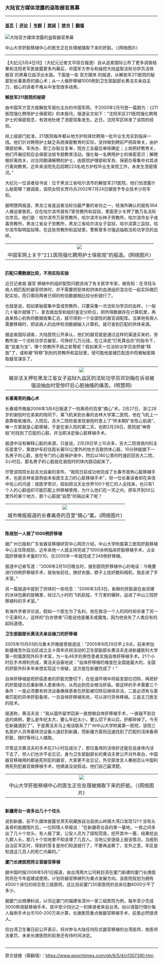 ### 大陆官方媒体泄露的盗取器官黑幕

---

#### [首页](../../../..?n1307390) &nbsp;|&nbsp; [评论](../../../../../epoch-comment?n1307390) &nbsp;|&nbsp; [专题](../../../../../epoch-special?n1307390) &nbsp;|&nbsp; [禁闻](../../../../../epoch-news?n1307390) &nbsp;|&nbsp; [禁书](../../../../../books?n1307390) &nbsp;|&nbsp; [翻墙](https://github.com/gfw-breaker/nogfw/blob/master/README.md?n1307390)


<div><img alt="大陆官方媒体泄露的盗取器官黑幕" class="attachment-djy_600_400 size-djy_600_400 wp-post-image" src="https://i.epochtimes.com/assets/uploads/2006/05/605031748431667.jpg"/>
<div class="caption">
 <p>
  中山大学肝脏移植中心的医生正在处理被摘取下来的肝脏。（(网络图片)
 </p>
</div></div><hr/><div class="post_content" id="artbody" itemprop="articleBody">
 <!-- article content begin -->
 <p>
  【大纪元5月4日讯】（大纪元记者文华综合报道）自从追查国际公布了更多调查结果和沈阳老军医披露更多内幕后，中国军方参与和操控大陆盗取法轮功学员活体
  <ok href="https://www.epochtimes.com/gb/tag/%E5%99%A8%E5%AE%98.html">
   器官
  </ok>
  的黑幕日益浮出水面。下面是一些
  <ok href="https://www.epochtimes.com/gb/tag/%E5%AE%98%E6%96%B9%E5%AA%92%E4%BD%93.html">
   官方媒体
  </ok>
  的报道，从解放军211医院的秘密到长春离奇的摘心术；从一人做肝移植1000例到卫生部副部长黄洁夫亲自主刀，细心的读者不难从中发现很多线索。
 </p>
 <p>
  <b>
   解放军211医院的秘密
  </b>
 </p>
 <p>
  由中国军方官方报解放军报社主办的中国军网，于2005年2月刊登一篇题为：《211医院强化聘用护士保密观》的本报讯，报道全文如下：“沈阳军区211医院强化聘用护士的保密观念，有效地杜绝了泄密现象发生。近日，沈阳军区转发了该院的经验。
 </p>
 <p>
  经上级部门批准，211医院每年都从地方护校择优聘用一批毕业生充实到临床一线。他们针对聘用护士缺乏系统保密教育的实际，坚持做到聘前严把政审关，由护理部初审，军务办、职工办联合复审，院办工会最后审核确定；上岗把好教育关，他们开展应知应会保密法规专题教育活动，强化每一名聘用护士的保密意识；解聘做好离岗关，对合同期满解聘的护士，由医院护理部和军务、保密办等集中对其进行离岗教育。近年来该院先后招聘223名地方护校毕业生来院工作，未发生泄密情况。”
 </p>
 <p>
  大纪元一位读者投书说：位于黑龙江省哈尔滨市的解放军211医院，他们怕泄露什么秘密哪？据调查，该院女院长贾丹兵2002年7月24日被授予专业技术少将军衔。
 </p>
 <p>
  据明慧网报道，黑龙江省是迫害法轮功最严重的省份之一，经海外确认的就有364人被迫害致死，仅在哈尔滨市就有7家劳教所和监狱，里面至少关押了数万名法轮功学员。他们是：哈尔滨市万家劳教所，哈尔滨市长林子劳教所，哈尔滨市女子戒毒劳教所，黑龙江省女子劳教所，黑龙江省哈尔滨女子监狱，哈尔滨第三监狱，哈尔滨市梨明监狱等。在这些劳教所和监狱里，警察曾多次强迫抽取法轮功学员的血样。
  <br/>
  <center>
  </center>
 </p>
 <table border="0" cellpadding="3" cellspacing="3">
  <tr>
   <td align="center">
    <ok href="/i6/605031743031667.jpg">
     <img src="/i6/605031743031667--ss.jpg"/>
    </ok>
   </td>
  </tr>
  <tr>
   <td align="center">
    <span class="bn12">
     中国军网上关于“211医院强化聘用护士保密观”的报道。(网络图片)
    </span>
   </td>
  </tr>
 </table>
 <p>
  <br/>
  <b>
   匹配只需数据比较，不用实际实验
  </b>
 </p>
 <p>
  近日记者就
  <ok href="https://www.epochtimes.com/gb/tag/%E5%99%A8%E5%AE%98.html">
   器官
  </ok>
  移植中的组织配型问题咨询了有关医学专家，被告知：在寻找与病人相匹配的器官供体时，幷不需要把受体和供体的血液组织混合在一起实际做匹配实验，而只需将两者已得的检验数据相比较分析就行了。
 </p>
 <p>
  也就是说，假如某秘密集中营或劳教所，只要采集一次法轮功学员的血样，（一般几十毫升就够了），拿去做血型和组织鉴定分析后，把所得数据存在计算机里，再由某核心机构将数据收集汇总，就可得到一个全国性的器官调配库。当某地有病人需要移植时，把该病人的血样检测数据输入计算机，就可查到匹配的供体来源。
 </p>
 <p>
  据追查国际调查，大陆医院公开承认，他们的器官就是通过这样的渠道买来的，劳教所卖一个法轮功学员器官，可挣好几万元钱，在江泽民“打死算自杀”的指令下，能“变废为宝”，哪个劳教所不趋之若鹜呢？假如某天一位法轮功学员突然被“释放”了，或称被“转移”到别的劳教所和监狱里，很可能他是被匹配选中而被秘密摘取器官谋杀了。
  <br/>
  <center>
  </center>
 </p>
 <table border="0" cellpadding="3" cellspacing="3">
  <tr>
   <td align="center">
    <img src="/i6/605031743111667.jpg"/>
   </td>
  </tr>
  <tr>
   <td align="center">
    <span class="bn12">
     被非法关押在黑龙江省女子监狱九监区的法轮功学员邓剑梅在诉说被强迫抽血时受惊吓后心脏抽搐的痛苦。(明慧网)
    </span>
   </td>
  </tr>
 </table>
 <p>
 </p>
 <p>
  <b>
   长春离奇的摘心术
  </b>
 </p>
 <p>
  长春城市晚报2006年3月4日报道了一则离奇的百里“摘心”术。2月27日，浙江28岁的谢抱时在弟弟的陪同下，乘飞机来到长春的吉林大学第二医院，他在飞机上一直靠吸氧维持。入院后，吉大二院检查发现谢抱时患上了“终末期扩张性心肌病”，唯一方案就是心脏移植，于是在谢入院的第二天，也即2月28日，医院就“神奇般”的找到了匹配的心脏，幷当即决定做心脏移植手术。
 </p>
 <p>
  报道中没有解释心脏的来源，只是说，2月28日早上10点多，吉大二院肾病内科主任苗里宁，乘救护车赶往距长春50公里外的地方去取供体心脏，10分钟就摘下一名男子的心脏，放在专门的心脏保护液中，然后以180公里的时速赶回吉大二院，3小时后，那名男子的心脏就在谢抱时的体内跳动起来了。
 </p>
 <p>
  尽管该院院长赵吉光自豪的宣布，“我院日前成功地完成了长春市首例心脏移植手术，也是吉林省首例由本省医生主刀的心脏移植手术”，但一位长春读者却在来信中忧心的问道：按医学常识，假如把当天全世界100个死亡的人全找来，也只有1个人的心脏组织可能匹配上供移植使用，为什么他们在一天之内，把车开到50公里外的某个地方，那个心脏就“自愿”的捐出来了呢？
  <br/>
  <center>
  </center>
 </p>
 <table border="0" cellpadding="3" cellspacing="3">
  <tr>
   <td align="center">
    <ok href="/i6/605031743101667.jpg">
     <img src="/i6/605031743101667--ss.jpg"/>
    </ok>
   </td>
  </tr>
  <tr>
   <td align="center">
    <span class="bn12">
     城市晚报报道的长春离奇的百里“摘心”案。(网络图片)
    </span>
   </td>
  </tr>
 </table>
 <p>
  <br/>
  <b>
   陈规划一人做了1000例肝移植
  </b>
 </p>
 <p>
  据广州日报和广东省器官移植研究中心网页介绍，中山大学附属第三医院肝脏移植中心主任陈规划，近年来他一人就主持完成了1000余例临床肝脏移植手术，占全国肝移植手术量的1/10，仅2005年一年就完成了246例肝移植。
 </p>
 <p>
  报道中记者写道：“2006年2月10日晚五时，接到医院肝移植中心的电话：今晚要进行四例肝移植手术，我匆匆前往，换好衣服，脖子上挂好数码相机，我走进了手术室。”
 </p>
 <p>
  另一篇报道中提到了供体的一些信息：“2006年3月3日，新鲜的肝脏装在由坚硬的冰块包裹的提桶里，经过几小时的飞机航程，千万里的辗转，运进了中山三院肝移植科的手术室。”
 </p>
 <p>
  有海外学者评论说，假如一个医生为了名利，他在救活一个人的同时却杀害了另一个无辜的人，这样的“白衣使者”只能说他是屠夫或魔鬼，因为他丧失了人类应有的起码道德。
 </p>
 <p>
  <b>
   卫生部副部长黄洁夫亲自操刀的肝移植
  </b>
 </p>
 <p>
  2005年10月03的乌鲁木齐晚报曾报道说：“2005年9月29日早上9点，前来参加新疆维吾尔自治区成立五十周年庆祝活动的卫生部副部长黄洁夫走进新疆医科大学第一附属医院外科手术室，为一名46岁的男性患者实施自体肝移植手术。21个小时后手术顺利完成，黄洁夫自豪地说：”自体肝移植的难度在全国是最大的，全国的肝脏外科多年来想实现这个突破，这次是在新疆完成了！”
 </p>
 <p>
  自体肝移植是把肝癌患者的肝脏完整切下，在低温环境中将癌变部位切除，再把好的肝脏缝合后重新移入患者体内，从而达到完全根治肝癌。做这样的手术需要三个条件：一是必须要有转流设备确保患者在肝脏被切除后继续存活，二是必须有与患者匹配的异体肝脏备用，一旦自体肝移植失败，可以进行异体移植。三是主刀医生的技术。
 </p>
 <p>
  报道称，黄洁夫说：”我从国外留学回来一直想做自体肝移植手术，一直碰不到合适的病例，要么是年纪太大，要么年纪太小，要么切下来以后，肝都碎掉了。今天在新疆遇到了”。于是黄洁夫马上电话联系了广州中山大学附属第一医院，该院三名医护人员带着转流设备火速赶到新疆，而新疆方面则迅速找到了匹配的活体备用肝脏，随时等待让人摘取。
 </p>
 <p>
  尽管这次黄洁夫的手术在21小时后成功了，那位备用的活体肝还能在自身体内活下去了，但人们也许不会忘记，身为卫生部副部长的黄洁夫曾公开对外表白，中国器官移植用的都是死刑犯的器官，大家更不会忘记，外交部发言人秦刚否认中国利用死刑犯器官做移植手术，他俩谁没说假话，他们自己最清楚。
  <br/>
  <center>
  </center>
 </p>
 <table border="0" cellpadding="3" cellspacing="3">
  <tr>
   <td align="center">
    <ok href="/i6/605031748431667.jpg">
     <img src="/i6/605031748431667--ss.jpg"/>
    </ok>
   </td>
  </tr>
  <tr>
   <td align="center">
    <span class="bn12">
     中山大学肝脏移植中心的医生正在处理被摘取下来的肝脏。（(网络图片)
    </span>
   </td>
  </tr>
 </table>
 <p>
  <br/>
  <b>
   新疆奇台一夜多出几十个坟头
  </b>
 </p>
 <p>
  说到新疆，前不久媒体披露甘肃天祝藏族自治县炭山岭镇大湾口发现121个没有头盖骨的骷髅图片后，一位知情人举报说：“在新疆奇台县的某一墓地，一夜之间多出了几十个坟头，有人报了案，公安人员为了探知究竟，挖开其中一墓，结果挖出九颗人头，那几十个坟地里不知该埋了几百人。当地公安逐级上报该情况，当报到自治区军区时，得到的答复是你们知道就行了，不要再追察了，言外之意，军区是知道这几百人的死亡内幕的。”
 </p>
 <p>
  <b>
   厦门长庚医院将主营器官移植
  </b>
 </p>
 <p>
  据中国时报2006年5月1日报道，由台湾两大公司耗巨资在厦门新建的厦门长庚医院将在今年底建成使用，计划将器官移植列为重点发展方向。该医院规划为拥有4500个床位的综合型三级医院，这比目前厦门30家医院的总床位数6000少不了多少。
 </p>
 <p>
  据厦门台商爆料说，以邻近厦门的福建省漳州一家三级医院为例，每年至少完成3000例肾脏移植手术，其中至少四分之一的换肾者来自台湾。如以肾脏行情价每人每例手术台币100-200万来计算，长庚医院重点做器官移植手术，前景必然很诱人。
 </p>
 <p>
  但台湾卫生署日前公开表示，将对参与大陆任何形式器官移植的台湾医师，依医师法重罚，未来长庚医院的前景还有待时间决定。
  <br/>
  <font color="#ffffff">
   (http://www.dajiyuan.com)
  </font>
 </p>
 <!-- article content end -->
 <div id="below_article_ad">
 </div>
</div>


---

原文链接（需翻墙）：https://www.epochtimes.com/gb/6/5/4/n1307390.htm